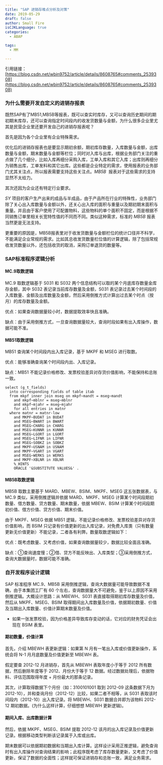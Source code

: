 ```yaml
---
title: "SAP 进销存难点分析及对策"
date: 2019-05-29
draft: false
author: Small Fire
isCJKLanguage: true
categories: 
  - ABAP

tags: 
  - MM

---
```


引用链接：[https://blog.csdn.net/wbin9752/article/details/8608765#comments_2539308](https://blog.csdn.net/wbin9752/article/details/8608765#comments_2539308)

### 为什么需要开发自定义的进销存报表

既然SAP有了MB51,MB5B等报表，既可以查实时库存，又可以查询历史期间的期初期末库存，还可以查询指定时间段内的收发货数量与金额，为什么很多企业里尤其是民营企业里还要开发自己的进销存报表呢？

首先是因为各个企业里有企业特殊需求。

优化后的进销存报表也是要显示期初余额，期初库存数量，入库数量与金额，出库数量与金额，期末数量与金额等栏位；同时对入库与出库，根据业务部门关注的重点做了几个细分，比如入库再细分采购入库，工单入库和其它入库；出库则再细分为销售出库，工单发料和其它出库。这些都是企业特定的需求，使用报表的业务部门尤其关注点，所以报表需要支持这些关注点。*MB5B*  报表对于这些需求的支持显然不太给力。

其次还因为企业还有特定行业要求。

*SY* 项目的客户生产出来的成品与半成品，由于产品所在行业的特殊性，业务部门除了关心出入库数量与金额以外，还关心出入库的面积与重量以及期初期末面积与重量。并且由于客户使用了可配置物料，这些物料的单个面积不固定，而是根据不同销售订单里相关长宽特性值的不同而不同。类似这种需求，标准的 *MB5B* 报表当然更是无法支持。

更重要的原因是，MB5B报表里对于收发货数量与金额栏位的统计口径并不科学，不能满足企业常规的需求。比如其总收发货数量栏位值的计算逻辑，除了包括常规收发货数量以外，还包括收货的取消，采购订单退货的数量等。

### SAP标准程序逻辑分析

#### MC.9取数逻辑

MC.9 取数逻辑基于 S031 和 S032 两个信息结构可以取的某个月底库存数量金库存金额，其中 S032 表记录当前库存数量及金额，S031 表记录过去某个时间段的入库数量、金额及出库数量及金额，然后采用倒推方式计算出过去某个时点（按月）的库存数量及金额。

优点：如果查询数据量较小时，数据提取效率快且准确。

缺点：由于采用倒推方式，一旦查询数据量较大，查询时段如果有出入库操作，数据可能不准。

#### MB51取数逻辑

MB51 查询某个时间段内出入库记录，基于 MKPF 和 MSEG 进行取数。

优点：能够准确查询某个时间段内出、入库记录。

缺点：MB51 不能记录价格修改、发票校验差异对存货价值影响，不能保持和总账一致。

```JS
select (g_t_fields)
  into corresponding fields of table itab
  from mkpf inner join mseg on mkpf~mandt = mseg~mandt
    and mkpf~mblnr = mseg~mblnr
    and mkpf~mjahr = mseg~mjahr
    for all entries in matnr
  where matnr = matnr-low
    and MKPF~BUDAT in BUDAT
    and MSEG~BWART in BWART
    and MSEG~CHARG in CHARG
    and MSEG~KUNNR in KUNNR
    and MSEG~LGORT in LGORT
    and MSEG~LIFNR in LIFNR
    and MSEG~SOBKZ in SOBKZ
    and MKPF~USNAM in USNAM
    and MKPF~VGART in VGART
    and MSEG~WERKS in WERKS
    and MKPF~XBLNR in XBLNR
    %_HINTS
    ORACLE '&SUBSTITUTE VALUES&' .
```

#### MB5B取数逻辑

MB5B 取数主要基于 MARD、MBEW、BSIM、MKPF、MSEG 这五张数据表，与 MC.9 类似，采用倒推逻辑并依据 MARD、MKPF、MSEG 计算某个时间段期初数量、借方数量、贷方数量、期末数量，依据 MBEW、BSIM 计算某个时间段期初价值、借方价值、贷方价值、期末价值。

由于 MKPF、MSEG 依据 MB51 逻辑，不能记录价格修改、发票校验差异对存货价值影响，而 BSIM 只记录有价值更新的出入库记录，对免费入库类（只有数量更新无价值更新）不能记录，二者各有利弊。数量取数逻辑如下：

优点：既考虑数量、又考虑价值，如果查询数据量较少，数据比较全面且准确。

缺点：①查询速度慢；②借、贷方不能反映出、入库类型；③采用倒推方式，查询大数据量时，数据可能不准确。

### 自开发程序设计逻辑

SAP 标准程序 MC.9、MB5B 采用倒推逻辑，查询大数据量可能导致数据不准确，由于本集团工厂有 60 个左右，查询数据量大不可避免，鉴于以上原因不采用倒推逻辑。大概设计思路：从 MBEWH、S031 表直接取得期初库存数量及价值，然后从 MKPF、MSEG、BSIM 取得期间出入库数量及价值，依据期初数量、价值及当期出入库数量、价值计算期末数量及价值。

- 如果一张发票校验，因为价格差异导致库存变动的话，它对应的财务凭证会出现在 BSIM 表里。

#### 期初数量，价值计算

首先，介绍 MBEWH 表更新逻辑：如果第 N 月有一笔出入库或价值更新操作，系统会将 N-1 月月底数量及价值更新至 MBEWH 表。

假定要查 2012-12 月进销存，首先从 MBEWH 表取年度小于等于 2012 所有数据，然后删除年度等于 2012、月份大于等于 12 数据。经过数据处理后，依据物料、评估范围取得年度 + 月份最大的那条记录。

其次，计算取得数据下个月份（如：3100101001 取到 2012-09 这条数据下月为 2012-10），并和查询月份（2012-12）比较，如果二者不相等，从 S031 表取该时间段内（2012-10）出入库记录。将 MBEWH、S031 数据合并即为该物料 2012-12 期初数据。(为什么这样计算，仔细想想 MBEWH 更新逻辑)。

#### 期间入库、出库数据计算

然后，依据 MKPF、MSEG、BSIM 提取 2012-12 该月的出入库记录及价值更新记录。根据移动类型判断该记录属于入库或出库。

期末数据可以依据期初数据和当期出入库计算。这样设计采用正推逻辑，避免查询时有出入库操作对查询结果的影响；此程序既考虑了库存数量更新，又考虑了价值更新，保证了数据的全面性；这样就可保证进销存和总账一致，满足业务需求。